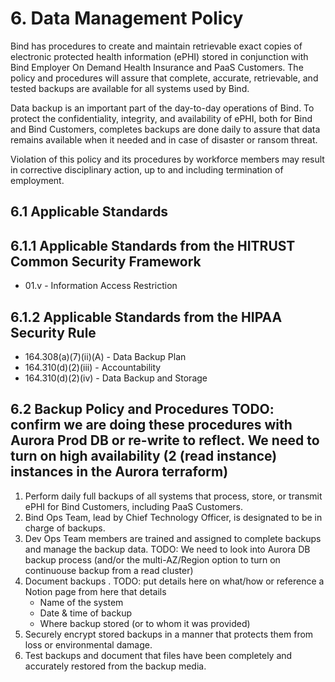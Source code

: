 # 6. Data Management Policy

Bind has procedures to create and maintain retrievable exact copies of electronic protected health information (ePHI) stored in conjunction with Bind Employer On Demand Health Insurance and PaaS Customers.  The policy and procedures will assure that complete, accurate, retrievable, and tested backups are available for all systems used by Bind.

Data backup is an important part of the day-to-day operations of Bind. To protect the confidentiality, integrity, and availability of ePHI, both for Bind and Bind Customers, completes backups are done daily to assure that data remains available when it needed and in case of disaster or ransom threat.

Violation of this policy and its procedures by workforce members may result in corrective disciplinary action, up to and including termination of employment.

## 6.1 Applicable Standards

## 6.1.1 Applicable Standards from the HITRUST Common Security Framework

* 01.v - Information Access Restriction

## 6.1.2 Applicable Standards from the HIPAA Security Rule

* 164.308(a)(7)(ii)(A) - Data Backup Plan
* 164.310(d)(2)(iii) - Accountability
* 164.310(d)(2)(iv) - Data Backup and Storage

## 6.2 Backup Policy and Procedures TODO: confirm we are doing these procedures with Aurora Prod DB or re-write to reflect.  We need to turn on high availability (2 (read instance) instances in the Aurora terraform) 

1. Perform daily full backups of all systems that process, store, or transmit ePHI for Bind Customers, including PaaS Customers.
2. Bind Ops Team, lead by Chief Technology Officer, is designated to be in charge of backups.
3. Dev Ops Team members are trained and assigned to complete backups and manage the backup data. TODO: We need to look into Aurora DB backup process (and/or the multi-AZ/Region option to turn on continuouse backup from a read cluster)
4. Document backups . TODO:  put details here on what/how or reference a Notion page from here that details
	* Name of the system
	* Date & time of backup
	* Where backup stored (or to whom it was provided)
5. Securely encrypt stored backups in a manner that protects them from loss or environmental damage.
6. Test backups and document that files have been completely and accurately restored from the backup media.
